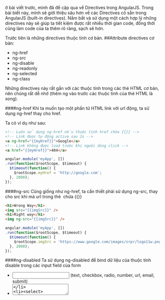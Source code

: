 ở bài viết trước, mình đã đề cập qua về Directives trong AngularJS. Trong bài biết này, mình sẽ giới thiệu sâu hơn về các Directives có sẵn trong AngularJS (built-in directives). Nắm bắt và sử dụng một cách hợp lý những directives này sẽ giúp ta tiết kiệm được rất nhiều thời gian code, đồng thời cũng làm code của ta thêm rõ ràng, sạch sẽ hơn.

Trước tiên là những directives thuộc tính cơ bản.
##Attribute directives cơ bản:
- ng-href
- ng-src
- ng-disable
- ng-readonly
- ng-selected
- ng-class

Những directives này rất gần với các thuộc tính trong các thẻ HTML cơ bản, nên chúng rất dễ nhớ (thêm ng vào trước các thuộc tính của thẻ HTML là xong).

####ng-href
Khi ta muốn tạo một phần tử HTML link với url động, ta sử dụng ng-href thay cho href.

Ta có ví dụ như sau:
```HTML
<!-- Luôn sử dụng ng-href nếu thuộc tính href chứa {{}} -->
<!-- Link được tự động active sau 2s -->
<a ng-href="{{myHref}}">Google</a>
<!-- Link không được load trước khi người dùng click -->
<a href="{{myHref}}">404</a>
```

```Javascript
angular.module('myApp', [])
.run(function($rootScope, $timeout) {
  $timeout(function() {
    $rootScope.myHref = 'http://google.com';
  }, 2000);
});
```

####ng-src
Cũng giống như ng-href, ta cần thiết phải sử dụng ng-src, thay cho src khi mà url trong thẻ <img> chứa {{}}
```HTML
<h1>Wrong Way</h1>
<img src="{{imgSrc}}" />
<h1>Right way</h1>
<img ng-src="{{imgSrc}}" />
```

```Javascript
angular.module('myApp', [])
.run(function($rootScope, $timeout) {
  $timeout(function() {
    $rootScope.imgSrc = 'https://www.google.com/images/srpr/logo11w.png';
  }, 2000);
});
```

####ng-disabled
Ta sử dụng ng-disabled để bind dữ liệu của thuộc tính disable trong các input field của form
- <input> (text, checkbox, radio, number, url, email, submit)
- <textarea>
- <select>
- <button>

Khi ta viết một field input HTML, giá trị của thuộc tính disabled sẽ quyết định có input field này có disable hay không.
Ở ví dụ sau, ta sẽ disble button cho đến khi người dùng bắt đầu nhập vào text field
```HTML
<input type="text" ng-model="someProperty" placeholder="Type to Enable">
<button ng-model="button" ng-disabled="!someProperty">A Button</button>
```

Ở ví dụ tiếp theo, ta sẽ disable text field trong 5 giây.
```HTML
<textarea ng-disabled="isDisabled">Wait 5 seconds</textarea>
```

```Javascript
angular.module('myApp', [])
.run(function($rootScope, $timeout) {
  $rootScope.isDisabled = true;
  $timeout(function() {
    $rootScope.isDisabled = false;
  }, 5000);
});
```

####ng-readonly
Cũng giống như những thuộc tính boolean khác, giá trị của readonly quyết định trạng thái của phần tử input (cho edit hay không).
Ta sử dụng ng-readonly thay cho readonly khi muốn cập nhật giá trị này một cách động.

```HTML
<input type="text" ng-model="someProperty"><br/>
<input type="text" ng-readonly="someProperty" value="Some text here"/>
```

####ng-selected
Ta sử dụng ng-selected để set trạng thái thuộc tính selected của tag <option>:

```HTML
<label>Select Two Fish:</label>
<input type="checkbox" ng-model="isTwoFish"><br/>
<select>
  <option>One Fish</option>
  <option ng-selected="isTwoFish">Two Fish</option>
</select>
```

####ng-class
Ta sử dụng ng-class khi muốn set động giá trị class của một phần tử HTML. Class lặp lại sẽ không được thêm vào.
Khi biểu thứ trong ng-class thay đổi, những class cũ sẽ bị xóa đi, thay bởi những class mới.
Ta có ví dụ sau: class .red sẽ được thêm vào khi số random lớn hơn 5
```HTML
<div ng-controller="LotteryController">
<div ng-class="{red: x > 5}" ng-if="x > 5">
  You won!
</div>
<button ng-click="x = generateNumber()" ng-init="x = 0">
  Draw Number
</button>
<p>Number is: {{ x }}</p>
</div>
```

```CSS
.red {
  background-color: red;
}
```

```Javascript
angular.module('myApp', [])
.controller('LotteryController', function($scope) {
  $scope.generateNumber = function() {
    return Math.floor((Math.random()*10)+1);
  }
})
```

Trên đây là một số  directives thuộc tính cơ bản được built sẵn trong AngularJS. Cần nắm chắc những directives này để có thể sử dụng một cách hợp lý khi viết AngularJS code.












